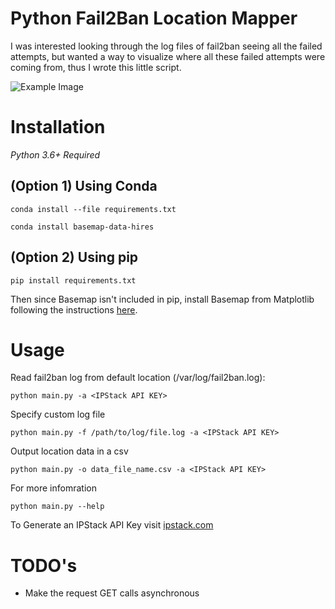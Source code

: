 # Python Fail2Ban Location Mapper
I was interested looking through the log files of fail2ban seeing all the failed attempts, but wanted a way to visualize where all these failed attempts were coming from, thus I wrote this little script.

![Example Image](https://imgur.com/CEFy5Pa.png)

# Installation
*Python 3.6+ Required*

## (Option 1) Using Conda
`conda install --file requirements.txt`

`conda install basemap-data-hires`

## (Option 2) Using pip
    
`pip install requirements.txt`

Then since Basemap isn't included in pip, install Basemap from Matplotlib following the instructions [here](https://matplotlib.org/basemap/users/installing.html).


# Usage
Read fail2ban log from default location (/var/log/fail2ban.log):

`python main.py -a <IPStack API KEY>`

Specify custom log file

`python main.py -f /path/to/log/file.log -a <IPStack API KEY>`

Output location data in a csv

`python main.py -o data_file_name.csv -a <IPStack API KEY>`

For more infomration

`python main.py --help`

To Generate an IPStack API Key visit [ipstack.com](https://ipstack.com/)

# TODO's
* Make the request GET calls asynchronous